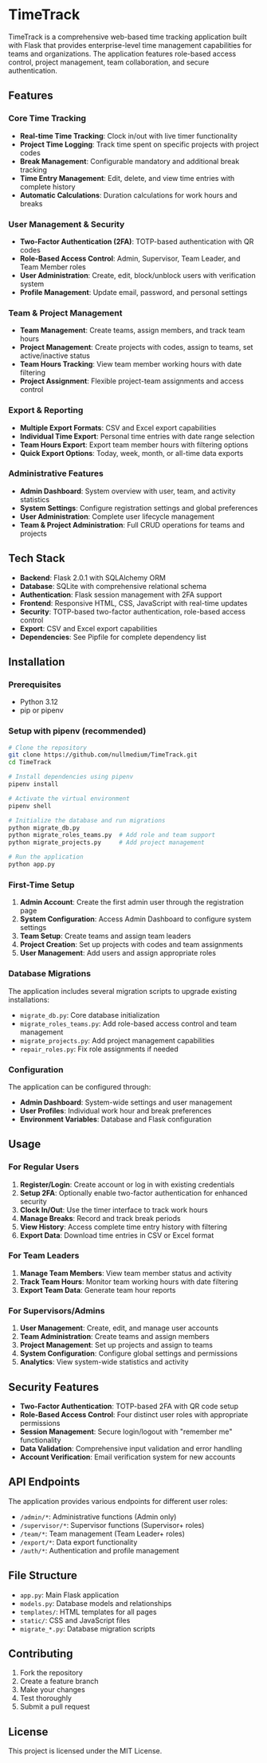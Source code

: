 # TimeTrack

TimeTrack is a comprehensive web-based time tracking application built with Flask that provides enterprise-level time management capabilities for teams and organizations. The application features role-based access control, project management, team collaboration, and secure authentication.

## Features

### Core Time Tracking
- **Real-time Time Tracking**: Clock in/out with live timer functionality
- **Project Time Logging**: Track time spent on specific projects with project codes
- **Break Management**: Configurable mandatory and additional break tracking
- **Time Entry Management**: Edit, delete, and view time entries with complete history
- **Automatic Calculations**: Duration calculations for work hours and breaks

### User Management & Security
- **Two-Factor Authentication (2FA)**: TOTP-based authentication with QR codes
- **Role-Based Access Control**: Admin, Supervisor, Team Leader, and Team Member roles
- **User Administration**: Create, edit, block/unblock users with verification system
- **Profile Management**: Update email, password, and personal settings

### Team & Project Management
- **Team Management**: Create teams, assign members, and track team hours
- **Project Management**: Create projects with codes, assign to teams, set active/inactive status
- **Team Hours Tracking**: View team member working hours with date filtering
- **Project Assignment**: Flexible project-team assignments and access control

### Export & Reporting
- **Multiple Export Formats**: CSV and Excel export capabilities
- **Individual Time Export**: Personal time entries with date range selection
- **Team Hours Export**: Export team member hours with filtering options
- **Quick Export Options**: Today, week, month, or all-time data exports

### Administrative Features
- **Admin Dashboard**: System overview with user, team, and activity statistics
- **System Settings**: Configure registration settings and global preferences
- **User Administration**: Complete user lifecycle management
- **Team & Project Administration**: Full CRUD operations for teams and projects

## Tech Stack

- **Backend**: Flask 2.0.1 with SQLAlchemy ORM
- **Database**: SQLite with comprehensive relational schema
- **Authentication**: Flask session management with 2FA support
- **Frontend**: Responsive HTML, CSS, JavaScript with real-time updates
- **Security**: TOTP-based two-factor authentication, role-based access control
- **Export**: CSV and Excel export capabilities
- **Dependencies**: See Pipfile for complete dependency list

## Installation

### Prerequisites

- Python 3.12
- pip or pipenv

### Setup with pipenv (recommended)

```bash
# Clone the repository
git clone https://github.com/nullmedium/TimeTrack.git
cd TimeTrack

# Install dependencies using pipenv
pipenv install

# Activate the virtual environment
pipenv shell

# Initialize the database and run migrations
python migrate_db.py
python migrate_roles_teams.py  # Add role and team support
python migrate_projects.py     # Add project management

# Run the application
python app.py
```

### First-Time Setup

1. **Admin Account**: Create the first admin user through the registration page
2. **System Configuration**: Access Admin Dashboard to configure system settings
3. **Team Setup**: Create teams and assign team leaders
4. **Project Creation**: Set up projects with codes and team assignments
5. **User Management**: Add users and assign appropriate roles

### Database Migrations

The application includes several migration scripts to upgrade existing installations:

- `migrate_db.py`: Core database initialization
- `migrate_roles_teams.py`: Add role-based access control and team management
- `migrate_projects.py`: Add project management capabilities
- `repair_roles.py`: Fix role assignments if needed

### Configuration

The application can be configured through:
- **Admin Dashboard**: System-wide settings and user management
- **User Profiles**: Individual work hour and break preferences
- **Environment Variables**: Database and Flask configuration

## Usage

### For Regular Users
1. **Register/Login**: Create account or log in with existing credentials
2. **Setup 2FA**: Optionally enable two-factor authentication for enhanced security
3. **Clock In/Out**: Use the timer interface to track work hours
4. **Manage Breaks**: Record and track break periods
5. **View History**: Access complete time entry history with filtering
6. **Export Data**: Download time entries in CSV or Excel format

### For Team Leaders
1. **Manage Team Members**: View team member status and activity
2. **Track Team Hours**: Monitor team working hours with date filtering
3. **Export Team Data**: Generate team hour reports

### For Supervisors/Admins
1. **User Management**: Create, edit, and manage user accounts
2. **Team Administration**: Create teams and assign members
3. **Project Management**: Set up projects and assign to teams
4. **System Configuration**: Configure global settings and permissions
5. **Analytics**: View system-wide statistics and activity

## Security Features

- **Two-Factor Authentication**: TOTP-based 2FA with QR code setup
- **Role-Based Access Control**: Four distinct user roles with appropriate permissions
- **Session Management**: Secure login/logout with "remember me" functionality
- **Data Validation**: Comprehensive input validation and error handling
- **Account Verification**: Email verification system for new accounts

## API Endpoints

The application provides various endpoints for different user roles:
- `/admin/*`: Administrative functions (Admin only)
- `/supervisor/*`: Supervisor functions (Supervisor+ roles)
- `/team/*`: Team management (Team Leader+ roles)
- `/export/*`: Data export functionality
- `/auth/*`: Authentication and profile management

## File Structure

- `app.py`: Main Flask application
- `models.py`: Database models and relationships
- `templates/`: HTML templates for all pages
- `static/`: CSS and JavaScript files
- `migrate_*.py`: Database migration scripts

## Contributing

1. Fork the repository
2. Create a feature branch
3. Make your changes
4. Test thoroughly
5. Submit a pull request

## License

This project is licensed under the MIT License.
